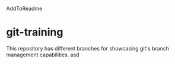 AddToReadme
# git-training
This repository has different branches for showcasing git's branch management capabilities.
asd

